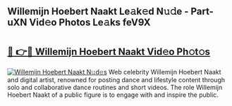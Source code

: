 ## Willemijn Hoebert Naakt Le𝚊k𝚎d N𝚞𝚍e - Part-uXN Vid𝚎o Photos Le𝚊ks feV9X

# <h2><a href="http://fb1vpqq.evod.top/?m=Willemijn+Hoebert+Naakt">🔗 👉🔴 Willemijn Hoebert Naakt Vid𝚎o Ph𝚘t𝚘s</a></h2>

[![Willemijn Hoebert Naakt N𝚞d𝚎s](https://i.imgur.com/8V9OHl7.gif)](http://fb1vpqq.evod.top/?m=Willemijn+Hoebert+Naakt)
Web celebrity Willemijn Hoebert Naakt and digital artist, renowned for posting dance and lifestyle content through solo and collaborative dance routines and short videos. The role Willemijn Hoebert Naakt of a public figure is to engage with and inspire the public. 

